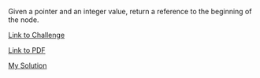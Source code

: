 Given a pointer and an integer value, return a reference to the beginning of the node.

[Link to Challenge](https://www.hackerrank.com/challenges/30-linked-list/problem)

[Link to PDF](./linked-list.pdf)

[My Solution](./linked.py)
